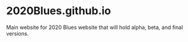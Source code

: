 # 2020Blues.github.io
Main website for 2020 Blues website that will hold alpha, beta, and final versions.
